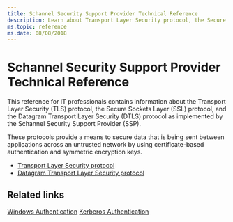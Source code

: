 ```yaml
---
title: Schannel Security Support Provider Technical Reference
description: Learn about Transport Layer Security protocol, the Secure Sockets Layer protocol, and the Datagram Transport Layer Security protocol as implemented by the Schannel Security Support Provider.
ms.topic: reference
ms.date: 08/08/2018
---
```

# Schannel Security Support Provider Technical Reference

This reference for IT professionals contains information about the Transport Layer Security (TLS) protocol, the Secure Sockets Layer (SSL) protocol, and the Datagram Transport Layer Security (DTLS) protocol as implemented by the Schannel Security Support Provider (SSP).

These protocols provide a means to secure data that is being sent between applications across an untrusted network by using certificate-based authentication and symmetric encryption keys.

- [Transport Layer Security protocol](transport-layer-security-protocol.md)
- [Datagram Transport Layer Security protocol](datagram-transport-layer-security-protocol.md)

## Related links
[Windows Authentication](../windows-authentication/windows-authentication-overview.md)
[Kerberos Authentication](../kerberos/kerberos-authentication-overview.md)
